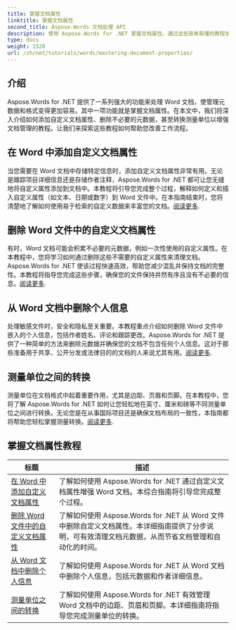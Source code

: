 ```yaml
---
title: 掌握文档属性
linktitle: 掌握文档属性
second_title: Aspose.Words 文档处理 API
description: 使用 Aspose.Words for .NET 掌握文档属性。通过这些简单易懂的教程学习如何在 Word 文档中添加、删除和转换测量单位。
type: docs
weight: 1520
url: /zh/net/tutorials/words/mastering-document-properties/
---
```

## 介绍  

Aspose.Words for .NET 提供了一系列强大的功能来处理 Word 文档，使管理元数据和格式变得更加容易。其中一项功能就是掌握文档属性。在本文中，我们将深入介绍如何添加自定义文档属性、删除不必要的元数据，甚至转换测量单位以增强文档管理的教程。让我们来探索这些教程如何帮助您改善工作流程。

## 在 Word 中添加自定义文档属性  

当您需要在 Word 文档中存储特定信息时，添加自定义文档属性非常有用。无论是跟踪项目详细信息还是存储作者注释，Aspose.Words for .NET 都可让您无缝地将自定义属性添加到文档中。本教程将引导您完成整个过程，解释如何定义和插入自定义属性（如文本、日期或数字）到 Word 文件中。在本指南结束时，您将清楚地了解如何使用易于检索的自定义数据来丰富您的文档。[阅读更多](./adding-custom-document-properties-in-word/).

## 删除 Word 文件中的自定义文档属性  

有时，Word 文档可能会积累不必要的元数据，例如一次性使用的自定义属性。在本教程中，您将学习如何通过删除这些不需要的自定义属性来清理文档。Aspose.Words for .NET 使该过程快速高效，帮助您减少混乱并保持文档的完整性。本教程将指导您完成这些步骤，确保您的文件保持井然有序且没有不必要的信息。[阅读更多](./remove-custom-document-properties-in-word-files/).

## 从 Word 文档中删除个人信息  

处理敏感文件时，安全和隐私至关重要。本教程重点介绍如何删除 Word 文件中嵌入的个人信息，包括作者姓名、评论和跟踪更改。Aspose.Words for .NET 提供了一种简单的方法来删除元数据并确保您的文档不包含任何个人信息。这对于那些准备用于共享、公开分发或法律目的的文档的人来说尤其有用。[阅读更多](./remove-personal-information-word-document/).

## 测量单位之间的转换  

测量单位在文档格式中起着重要作用，尤其是边距、页眉和页脚。在本教程中，您将了解 Aspose.Words for .NET 如何让您轻松地在英寸、厘米和磅等不同测量单位之间进行转换。无论您是在从事国际项目还是确保文档布局的一致性，本指南都将帮助您轻松掌握测量转换。[阅读更多](./converting-between-measurement-units/).

 ## 掌握文档属性教程
| 标题 | 描述 |
| --- | --- |
| [在 Word 中添加自定义文档属性](./adding-custom-document-properties-in-word/) | 了解如何使用 Aspose.Words for .NET 通过自定义文档属性增强 Word 文档。本综合指南将引导您完成整个过程。 |
| [删除 Word 文件中的自定义文档属性](./remove-custom-document-properties-in-word-files/) | 了解如何使用 Aspose.Words for .NET 从 Word 文件中删除自定义文档属性。本详细指南提供了分步说明，可有效清理文档元数据，从而节省文档管理和自动化的时间。 |
| [从 Word 文档中删除个人信息](./remove-personal-information-word-document/) | 了解如何使用 Aspose.Words for .NET 从 Word 文档中删除个人信息，包括元数据和作者详细信息。 |
| [测量单位之间的转换](./converting-between-measurement-units/) | 了解如何使用 Aspose.Words for .NET 有效管理 Word 文档中的边距、页眉和页脚。本详细指南将指导您完成测量单位的转换。 |
